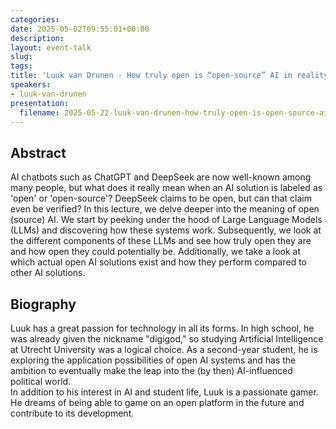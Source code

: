 ```yaml
---
categories:
date: 2025-05-02T09:55:01+00:00
description:
layout: event-talk
slug:
tags:
title: 'Luuk van Drunen - How truly open is “open-source” AI in reality?'
speakers:
- luuk-van-drunen
presentation:
  filename: 2025-05-22-luuk-van-drunen-how-truly-open-is-open-source-ai-in-reality.pdf
---
```


## Abstract

AI chatbots such as ChatGPT and DeepSeek are now well-known among many 
people, but what does it really mean when an AI solution is labeled as 
'open' or 'open-source'? DeepSeek claims to be open, but can that claim 
even be verified? In this lecture, we delve deeper into the meaning of 
open (source) AI. We start by peeking under the hood of Large Language 
Models (LLMs) and discovering how these systems work. Subsequently, we 
look at the different components of these LLMs and see how truly open they 
are and how open they could potentially be. Additionally, we take a look 
at which actual open AI solutions exist and how they perform compared to 
other AI solutions.

## Biography

Luuk has a great passion for technology in all its forms. In high school, he was already given the nickname "digigod," so studying Artificial Intelligence at Utrecht University was a logical choice. As a second-year student, he is exploring the application possibilities of open AI systems and has the ambition to eventually make the leap into the (by then) AI-influenced political world.  
In addition to his interest in AI and student life, Luuk is a passionate gamer. He dreams of being able to game on an open platform in the future and contribute to its development.
